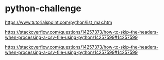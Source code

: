 # python-challenge

https://www.tutorialspoint.com/python/list_max.htm

https://stackoverflow.com/questions/14257373/how-to-skip-the-headers-when-processing-a-csv-file-using-python/14257599#14257599

https://stackoverflow.com/questions/14257373/how-to-skip-the-headers-when-processing-a-csv-file-using-python/14257599#14257599


